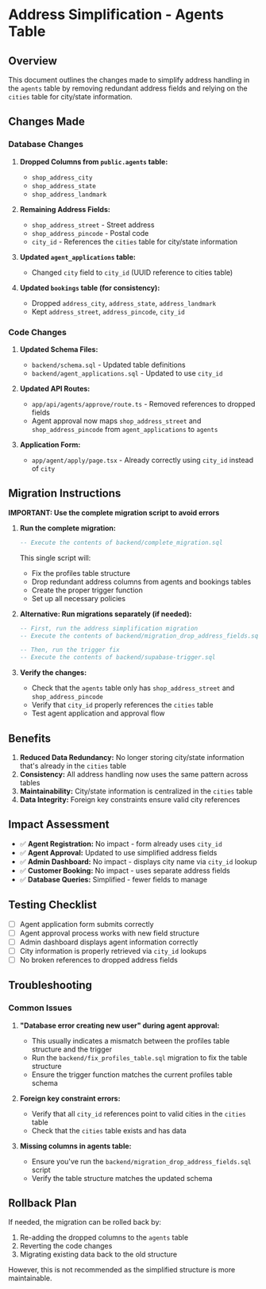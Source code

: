 # Address Simplification - Agents Table

## Overview
This document outlines the changes made to simplify address handling in the `agents` table by removing redundant address fields and relying on the `cities` table for city/state information.

## Changes Made

### Database Changes

1. **Dropped Columns from `public.agents` table:**
   - `shop_address_city`
   - `shop_address_state` 
   - `shop_address_landmark`

2. **Remaining Address Fields:**
   - `shop_address_street` - Street address
   - `shop_address_pincode` - Postal code
   - `city_id` - References the `cities` table for city/state information

3. **Updated `agent_applications` table:**
   - Changed `city` field to `city_id` (UUID reference to cities table)

4. **Updated `bookings` table (for consistency):**
   - Dropped `address_city`, `address_state`, `address_landmark`
   - Kept `address_street`, `address_pincode`, `city_id`

### Code Changes

1. **Updated Schema Files:**
   - `backend/schema.sql` - Updated table definitions
   - `backend/agent_applications.sql` - Updated to use `city_id`

2. **Updated API Routes:**
   - `app/api/agents/approve/route.ts` - Removed references to dropped fields
   - Agent approval now maps `shop_address_street` and `shop_address_pincode` from `agent_applications` to `agents`

3. **Application Form:**
   - `app/agent/apply/page.tsx` - Already correctly using `city_id` instead of `city`

## Migration Instructions

**IMPORTANT: Use the complete migration script to avoid errors**

1. **Run the complete migration:**
   ```sql
   -- Execute the contents of backend/complete_migration.sql
   ```
   
   This single script will:
   - Fix the profiles table structure
   - Drop redundant address columns from agents and bookings tables
   - Create the proper trigger function
   - Set up all necessary policies

2. **Alternative: Run migrations separately (if needed):**
   ```sql
   -- First, run the address simplification migration
   -- Execute the contents of backend/migration_drop_address_fields.sql
   
   -- Then, run the trigger fix
   -- Execute the contents of backend/supabase-trigger.sql
   ```

3. **Verify the changes:**
   - Check that the `agents` table only has `shop_address_street` and `shop_address_pincode`
   - Verify that `city_id` properly references the `cities` table
   - Test agent application and approval flow

## Benefits

1. **Reduced Data Redundancy:** No longer storing city/state information that's already in the `cities` table
2. **Consistency:** All address handling now uses the same pattern across tables
3. **Maintainability:** City/state information is centralized in the `cities` table
4. **Data Integrity:** Foreign key constraints ensure valid city references

## Impact Assessment

- ✅ **Agent Registration:** No impact - form already uses `city_id`
- ✅ **Agent Approval:** Updated to use simplified address fields
- ✅ **Admin Dashboard:** No impact - displays city name via `city_id` lookup
- ✅ **Customer Booking:** No impact - uses separate address fields
- ✅ **Database Queries:** Simplified - fewer fields to manage

## Testing Checklist

- [ ] Agent application form submits correctly
- [ ] Agent approval process works with new field structure
- [ ] Admin dashboard displays agent information correctly
- [ ] City information is properly retrieved via `city_id` lookups
- [ ] No broken references to dropped address fields

## Troubleshooting

### Common Issues

1. **"Database error creating new user" during agent approval:**
   - This usually indicates a mismatch between the profiles table structure and the trigger
   - Run the `backend/fix_profiles_table.sql` migration to fix the table structure
   - Ensure the trigger function matches the current profiles table schema

2. **Foreign key constraint errors:**
   - Verify that all `city_id` references point to valid cities in the `cities` table
   - Check that the `cities` table exists and has data

3. **Missing columns in agents table:**
   - Ensure you've run the `backend/migration_drop_address_fields.sql` script
   - Verify the table structure matches the updated schema

## Rollback Plan

If needed, the migration can be rolled back by:
1. Re-adding the dropped columns to the `agents` table
2. Reverting the code changes
3. Migrating existing data back to the old structure

However, this is not recommended as the simplified structure is more maintainable. 